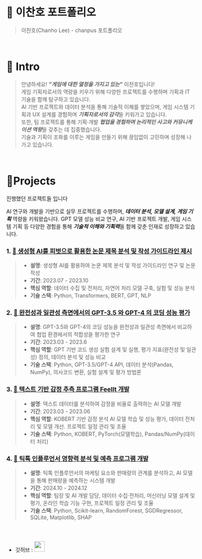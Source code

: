 # 📜 이찬호 포트폴리오

> 이찬호(Chanho Lee) - chanpus 포트폴리오

<br />

# 👋 Intro

> 안녕하세요! ***"게임에 대한 열정을 가지고 있는"*** 이찬호입니다!  
> 게임 기획자로서의 역량을 키우기 위해 다양한 프로젝트를 수행하며 기획과 IT 기술을 함께 탐구하고 있습니다.  
> AI 기반 프로젝트와 데이터 분석을 통해 기술적 이해를 쌓았으며, 게임 시스템 기획과 UX 설계를 경험하며 ***기획자로서의 감각***을 키워가고 있습니다.  
> 또한, 팀 프로젝트를 통해 기획·개발 ***협업을 경험하며 논리적인 사고와 커뮤니케이션 역량***을 갖추는 데 집중했습니다.  
> 기술과 기획이 조화를 이루는 게임을 만들기 위해 끊임없이 고민하며 성장해 나가고 있습니다.  

<br />

# 📝Projects
진행했던 프로젝트들 입니다  

AI 연구와 개발을 기반으로 실무 프로젝트를 수행하며, ***데이터 분석, 모델 설계, 게임 기획*** 역량을 키워왔습니다.
GPT 모델 성능 비교 연구, AI 기반 프로젝트 개발, 게임 시스템 기획 등 다양한 경험을 통해 ***기술적 이해와 기획력***을 함께 갖춘 인재로 성장하고 있습니다.

### 1. [📄 생성형 AI를 피벗으로 활용한 논문 제목 분석 및 작성 가이드라인 제시](https://www.dbpia.co.kr/journal/articleDetail?nodeId=NODE11554888)
> - **설명**: 생성형 AI를 활용하여 논문 제목 분석 및 작성 가이드라인 연구 및 논문 작성
> - **기간**: 2023.07 - 2023.10
> - **핵심 역할**: 데이터 수집 및 전처리, 자연어 처리 모델 구축, 실험 및 성능 분석
> - **기술 스택**: Python, Transformers, BERT, GPT, NLP
>
> 
### 2. [📄 완전성과 일관성 측면에서의 GPT-3.5 와 GPT-4 의 코딩 성능 평가](https://scienceon.kisti.re.kr/srch/selectPORSrchArticle.do?cn=NPAP13665360)
> - **설명**: GPT-3.5와 GPT-4의 코딩 성능을 완전성과 일관성 측면에서 비교하여 협업 환경에서의 적합성을 평가한 연구
> - **기간**: 2023.03 - 2023.6
> - **핵심 역할**: GPT 기반 코드 생성 실험 설계 및 실행, 평가 지표(완전성 및 일관성) 정의, 데이터 분석 및 성능 비교
> - **기술 스택**: Python, GPT-3.5/GPT-4 API, 데이터 분석(Pandas, NumPy), 의사코드 변환, 실험 설계 및 평가 방법론
>
### 3. [📄 텍스트 기반 감정 추측 프로그램 FeelIt 개발](https://github.com/NLP-FeelIT/FeelIT-Ai)
> - **설명**: 텍스트 데이터를 분석하여 감정을 비율로 출력하는 AI 모델 개발  
> - **기간**: 2023.03 - 2023.06  
> - **핵심 역할**: KOBERT 기반 감정 분석 AI 모델 학습 및 성능 평가, 데이터 전처리 및 모델 개선. 프로젝트 일정 관리 및 조율  
> - **기술 스택**: Python, KOBERT, PyTorch(모델학습), Pandas/NumPy(데이터 처리)  

### 4. [📄 틱톡 인플루언서 영향력 분석 및 예측 프로그램 개발](https://github.com/orgs/nineteenHUFS/repositories)
> - **설명**: 틱톡 인플루언서의 마케팅 요소와 판매량의 관계를 분석하고, AI 모델을 통해 판매량을 예측하는 시스템 개발  
> - **기간**: 2024.10 - 2024.12  
> - **핵심 역할**: 팀장 및 AI 개발 담당, 데이터 수집·전처리, 머신러닝 모델 설계 및 평가, 온라인 학습 기능 구현, 프로젝트 일정 관리 및 조율  
> - **기술 스택**: Python, Scikit-learn, RandomForest, SGDRegressor, SQLite, Matplotlib, SHAP  



<br />
<!--
## 2. 👞 MyLittleShoes

> 신발 스타일링 _(내일배움캠프 - 4520조 팀프로젝트)_
>
> - 개발기간 : 2022.06.28-07.06
> - 핵심 역할 : 팀장, Generative model를 이용한 신발 스타일링 기능 구현
> - Language : python3
> - Skill : Django, Django-rest-framework
>
> [프로젝트 상세 설명](https://github.com/kimphysicsman/mylittleshoes_backend)

<br />

## 3. 🍻 MyLittleBeer

> 맥주 추천 _(내일배움캠프 - 판타스틱4조 팀프로젝트)_
>
> - 개발기간 : 2022.06.02-13
> - 핵심 역할 : 팀장, 맥주 Data 전처리 및 자카드 알고리즘을 이용한 추천 기능 구현 
> - Language : python3, javascript
> - Skill : Django, MySQL
>
> [프로젝트 상세 설명](https://github.com/kimphysicsman/mylittlebeer/)

<br />

## 4. 👊 MyLittelHero

> 닮은 마블 캐릭터 찾기 _(내일배움캠프 - 판타스틱4조 팀프로젝트)_
>
> - 개발기간 : 2022.05.18-25
> - 핵심 역할 : 팀장, CNN 모델별 학습 및 성능 비교, 닮은 마블 캐릭터 찾기 기능 구현
> - Language : python3   
> - Skill : flask, mongoDB
>
> [프로젝트 상세 설명](https://github.com/kimphysicsman/mylittlehero_backend)

<br />

## 5. 🎮 Sparta Fighter

> 2d 횡스크롤 격투 게임 _(내일배움캠프 - 개인 프로젝트)_
>
> - 개발기간 : 2022.04.25-27
> - 핵심 역할 : 캐릭터 클래스 구현 및 이벤트 루프 작성
> - Language : python3
>
> [프로젝트 상세 설명](https://github.com/kimphysicsman/sparta_fighter)

<br />

## 6. 🎶 RE:TRO | 그때 그 시절, 당신의 음악

> 1980-2010년 뮤직 웹사이트 _(메이킹챌린지 - 코딩왕조 팀프로젝트)_
>
> - 개발기간 : 2022.03.02-17
> - 핵심 역할 : 팀장, 노래 재생 기능, 좋아요 기능
> - Language : python3, javascript
> - Skill : flask, mongoDB
>
> [프로젝트 상세 설명](https://github.com/kimphysicsman/retro_main)

<br />

# 🎞 Youtube
<table>
  <tbody>
    <tr>
      <td>
        <a href="https://youtu.be/BYKYpyyJfKU" title="판타스틱4조 - 머신러닝기초 4주차 스터디영상">
          <img align="center" src="https://user-images.githubusercontent.com/68724828/186108751-0ad77c13-2115-4621-af8d-f4a11e5b3652.png" width="300" alt-text="판타스틱4조 - 머신러닝기초 4주차 스터디영상">
        </a>
      </td>
      <td>
        <a href="https://youtu.be/HR1b2hrxvbY" title="사오이십조 - DRF 5일차 스터디영상">
          <img align="center" src="https://user-images.githubusercontent.com/68724828/186109362-b40c300c-0906-4062-9bc3-8229e692af8e.png" width="300" alt-text="사오이십조 - DRF 5일차 스터디영상">
        </a>
      </td>
      <td>
        <a href="https://youtu.be/nXTzsSGfIbg" title="사오이십조 - 220624아침퀴즈 스터디영상">
        <img align="center" src="https://user-images.githubusercontent.com/68724828/186110013-b5c77cf3-0bbc-481a-897b-d3a30bc74be6.png" width="300" alt-text="사오이십조 - 220624아침퀴즈 스터디영상">
          </a>
      </td>
    </tr>
  </tbody>
</table>
> <b><em><a href="https://www.youtube.com/channel/UCdnXRtn_xnRWzZxUGY0yyWg/videos">More videos...</a></em></b>

-->
<br />
<br />

# 📞 Contact

- 이메일 : t1000v@naver.com
<!--
- 블로그 : <a href="https://velog.io/@kimphysicsman">
  <img src="https://user-images.githubusercontent.com/68724828/185885678-8f619bfa-1160-4bb4-a026-f758a4014f82.png" height="26px" style="margin-top: 10px" />
  </a>
-->
- 깃허브 : <a href="https://github.com/chanpus">
  <img src="https://user-images.githubusercontent.com/68724828/185908612-22f4d219-78a7-4de7-bb02-deecaa63bffa.png" height="28px" style="margin-top: 10px" />
  </a>
<!--
- 유튜브 :<a href="https://www.youtube.com/channel/UCdnXRtn_xnRWzZxUGY0yyWg">
  <img src="https://user-images.githubusercontent.com/1569988/159397141-21463bc2-2acf-416b-aa15-235664556f34.png" height="24px" style="margin-top: 10px" />
  </a>
-->
